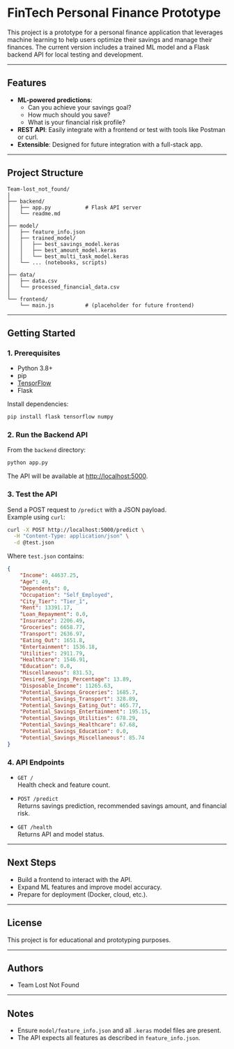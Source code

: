 # FinTech Personal Finance Prototype

This project is a prototype for a personal finance application that leverages machine learning to help users optimize their savings and manage their finances. The current version includes a trained ML model and a Flask backend API for local testing and development.

---

## Features

-   **ML-powered predictions**:
    -   Can you achieve your savings goal?
    -   How much should you save?
    -   What is your financial risk profile?
-   **REST API**: Easily integrate with a frontend or test with tools like Postman or curl.
-   **Extensible**: Designed for future integration with a full-stack app.

---

## Project Structure

```
Team-lost_not_found/
│
├── backend/
│   ├── app.py           # Flask API server
│   └── readme.md
│
├── model/
│   ├── feature_info.json
│   ├── trained_model/
│   │   ├── best_savings_model.keras
│   │   ├── best_amount_model.keras
│   │   └── best_multi_task_model.keras
│   └── ... (notebooks, scripts)
│
├── data/
│   ├── data.csv
│   └── processed_financial_data.csv
│
└── frontend/
    └── main.js          # (placeholder for future frontend)
```

---

## Getting Started

### 1. Prerequisites

-   Python 3.8+
-   pip
-   [TensorFlow](https://www.tensorflow.org/install)
-   Flask

Install dependencies:

```bash
pip install flask tensorflow numpy
```

### 2. Run the Backend API

From the `backend` directory:

```bash
python app.py
```

The API will be available at [http://localhost:5000](http://localhost:5000).

### 3. Test the API

Send a POST request to `/predict` with a JSON payload.  
Example using `curl`:

```bash
curl -X POST http://localhost:5000/predict \
  -H "Content-Type: application/json" \
  -d @test.json
```

Where `test.json` contains:

```json
{
    "Income": 44637.25,
    "Age": 49,
    "Dependents": 0,
    "Occupation": "Self_Employed",
    "City_Tier": "Tier_1",
    "Rent": 13391.17,
    "Loan_Repayment": 0.0,
    "Insurance": 2206.49,
    "Groceries": 6658.77,
    "Transport": 2636.97,
    "Eating_Out": 1651.8,
    "Entertainment": 1536.18,
    "Utilities": 2911.79,
    "Healthcare": 1546.91,
    "Education": 0.0,
    "Miscellaneous": 831.53,
    "Desired_Savings_Percentage": 13.89,
    "Disposable_Income": 11265.63,
    "Potential_Savings_Groceries": 1685.7,
    "Potential_Savings_Transport": 328.89,
    "Potential_Savings_Eating_Out": 465.77,
    "Potential_Savings_Entertainment": 195.15,
    "Potential_Savings_Utilities": 678.29,
    "Potential_Savings_Healthcare": 67.68,
    "Potential_Savings_Education": 0.0,
    "Potential_Savings_Miscellaneous": 85.74
}
```

### 4. API Endpoints

-   `GET /`  
    Health check and feature count.

-   `POST /predict`  
    Returns savings prediction, recommended savings amount, and financial risk.

-   `GET /health`  
    Returns API and model status.

---

## Next Steps

-   Build a frontend to interact with the API.
-   Expand ML features and improve model accuracy.
-   Prepare for deployment (Docker, cloud, etc.).

---

## License

This project is for educational and prototyping purposes.

---

## Authors

-   Team Lost Not Found

---

## Notes

-   Ensure `model/feature_info.json` and all `.keras` model files are present.
-   The API expects all features as described in `feature_info.json`.
